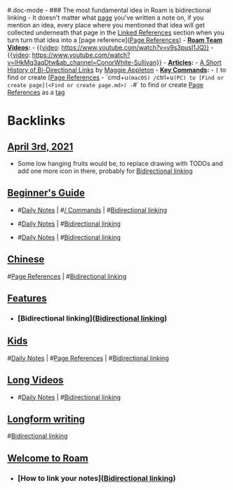 #.doc-mode
    - ### The most fundamental idea in Roam is bidirectional linking
    - It doesn't matter what [page]([Pages](<Pages.md>)) you've written a note on, if you mention an idea, every place where you mentioned that idea will get collected underneath that page in the [Linked References](<Linked References.md>) section when you turn turn that idea into a [page reference]([Page References](<Page References.md>))
    - **[Roam Team Videos](<Roam Team Videos.md>):**
        - {{[video](<video.md>): https://www.youtube.com/watch?v=v9s3pusI1JQ}}
        - {{[video](<video.md>): https://www.youtube.com/watch?v=lHkMq3aqDtw&ab_channel=ConorWhite-Sullivan}}
    - **[Articles](<Articles.md>):**
        - [A Short History of Bi-Directional Links](https://maggieappleton.com/bidirectionals) by [Maggie Appleton](<Maggie Appleton.md>)
    - **[Key Commands](<Key Commands.md>):**
        - `[` to find or create [[Page References](<` to find or create [[Page References.md>)
        - `cmd+u` (macOS) / `ctrl+u` (PC) to [Find or create page](<Find or create page.md>)
        - `#` to find or create [Page References](<Page References.md>) as a [tag]([Tags](<Tags.md>))

# Backlinks
## [April 3rd, 2021](<April 3rd, 2021.md>)
- Some low hanging fruits would be, to replace drawing with TODOs and add one more icon in there, probably for [Bidirectional linking](<Bidirectional linking.md>)

## [Beginner's Guide](<Beginner's Guide.md>)
- #[Daily Notes](<Daily Notes.md>) | #[/ Commands](</ Commands.md>) | #[Bidirectional linking](<Bidirectional linking.md>)

- #[Daily Notes](<Daily Notes.md>) | #[Bidirectional linking](<Bidirectional linking.md>)

- #[Daily Notes](<Daily Notes.md>) | #[Bidirectional linking](<Bidirectional linking.md>)

## [Chinese](<Chinese.md>)
#[Page References](<Page References.md>) | #[Bidirectional linking](<Bidirectional linking.md>)

## [Features](<Features.md>)
- ### [Bidirectional linking]([Bidirectional linking](<Bidirectional linking.md>))

## [Kids](<Kids.md>)
#[Daily Notes](<Daily Notes.md>) | #[Page References](<Page References.md>) | #[Bidirectional linking](<Bidirectional linking.md>)

## [Long Videos](<Long Videos.md>)
- #[Daily Notes](<Daily Notes.md>) | #[Bidirectional linking](<Bidirectional linking.md>)

## [Longform writing](<Longform writing.md>)
#[Bidirectional linking](<Bidirectional linking.md>)

## [Welcome to Roam](<Welcome to Roam.md>)
- ### [How to link your notes]([Bidirectional linking](<Bidirectional linking.md>))

